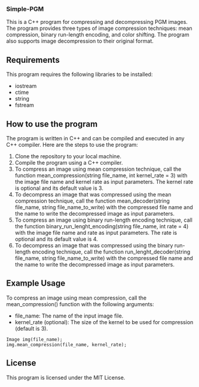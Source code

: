 ### Simple-PGM


This is a C++ program for compressing and decompressing PGM images. The program provides three types of image compression techniques: mean compression, binary run-length encoding, and color shifting. The program also supports image decompression to their original format.


## Requirements
This program requires the following libraries to be installed:

* iostream
* ctime
* string
* fstream


## How to use the program

The program is written in C++ and can be compiled and executed in any C++ compiler. Here are the steps to use the program:

1. Clone the repository to your local machine.
2. Compile the program using a C++ compiler.
3. To compress an image using mean compression technique, call the function mean_compression(string file_name, int kernel_rate = 3) with the image file name and kernel rate as input parameters. The kernel rate is optional and its default value is 3.
4. To decompress an image that was compressed using the mean compression technique, call the function mean_decoder(string file_name, string file_name_to_write) with the compressed file name and the name to write the decompressed image as input parameters.
5. To compress an image using binary run-length encoding technique, call the function binary_run_lenght_encoding(string file_name, int rate = 4) with the image file name and rate as input parameters. The rate is optional and its default value is 4.
6. To decompress an image that was compressed using the binary run-length encoding technique, call the function run_lenght_decoder(string file_name, string file_name_to_write) with the compressed file name and the name to write the decompressed image as input parameters.

## Example Usage
To compress an image using mean compression, call the mean_compression() function with the following arguments:

* file_name: The name of the input image file.
* kernel_rate (optional): The size of the kernel to be used for compression (default is 3).

```
Image img(file_name);
img.mean_compression(file_name, kernel_rate);
```

## License
This program is licensed under the MIT License.
